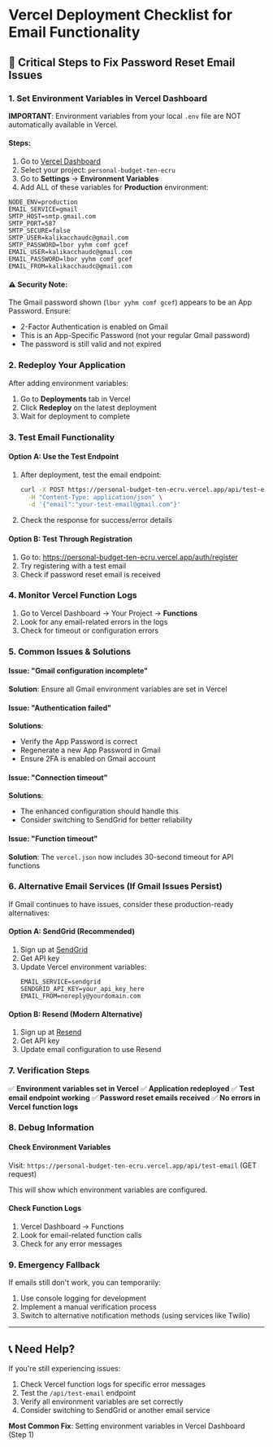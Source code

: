 # Vercel Deployment Checklist for Email Functionality

## 🚨 Critical Steps to Fix Password Reset Email Issues

### 1. Set Environment Variables in Vercel Dashboard

**IMPORTANT**: Environment variables from your local `.env` file are NOT automatically available in Vercel.

#### Steps:
1. Go to [Vercel Dashboard](https://vercel.com/dashboard)
2. Select your project: `personal-budget-ten-ecru`
3. Go to **Settings** → **Environment Variables**
4. Add ALL of these variables for **Production** environment:

```
NODE_ENV=production
EMAIL_SERVICE=gmail
SMTP_HOST=smtp.gmail.com
SMTP_PORT=587
SMTP_SECURE=false
SMTP_USER=kalikacchaudc@gmail.com
SMTP_PASSWORD=lbor yyhm comf gcef
EMAIL_USER=kalikacchaudc@gmail.com
EMAIL_PASSWORD=lbor yyhm comf gcef
EMAIL_FROM=kalikacchaudc@gmail.com
```

#### ⚠️ Security Note:
The Gmail password shown (`lbor yyhm comf gcef`) appears to be an App Password. Ensure:
- 2-Factor Authentication is enabled on Gmail
- This is an App-Specific Password (not your regular Gmail password)
- The password is still valid and not expired

### 2. Redeploy Your Application

After adding environment variables:
1. Go to **Deployments** tab in Vercel
2. Click **Redeploy** on the latest deployment
3. Wait for deployment to complete

### 3. Test Email Functionality

#### Option A: Use the Test Endpoint

1. After deployment, test the email endpoint:
   ```bash
   curl -X POST https://personal-budget-ten-ecru.vercel.app/api/test-email \
     -H "Content-Type: application/json" \
     -d '{"email":"your-test-email@gmail.com"}'
   ```

2. Check the response for success/error details

#### Option B: Test Through Registration

1. Go to: https://personal-budget-ten-ecru.vercel.app/auth/register
2. Try registering with a test email
3. Check if password reset email is received

### 4. Monitor Vercel Function Logs

1. Go to Vercel Dashboard → Your Project → **Functions**
2. Look for any email-related errors in the logs
3. Check for timeout or configuration errors

### 5. Common Issues & Solutions

#### Issue: "Gmail configuration incomplete"
**Solution**: Ensure all Gmail environment variables are set in Vercel

#### Issue: "Authentication failed"
**Solutions**:
- Verify the App Password is correct
- Regenerate a new App Password in Gmail
- Ensure 2FA is enabled on Gmail account

#### Issue: "Connection timeout"
**Solutions**:
- The enhanced configuration should handle this
- Consider switching to SendGrid for better reliability

#### Issue: "Function timeout"
**Solution**: The `vercel.json` now includes 30-second timeout for API functions

### 6. Alternative Email Services (If Gmail Issues Persist)

If Gmail continues to have issues, consider these production-ready alternatives:

#### Option A: SendGrid (Recommended)

1. Sign up at [SendGrid](https://sendgrid.com/)
2. Get API key
3. Update Vercel environment variables:
   ```
   EMAIL_SERVICE=sendgrid
   SENDGRID_API_KEY=your_api_key_here
   EMAIL_FROM=noreply@yourdomain.com
   ```

#### Option B: Resend (Modern Alternative)

1. Sign up at [Resend](https://resend.com/)
2. Get API key
3. Update email configuration to use Resend

### 7. Verification Steps

✅ **Environment variables set in Vercel**
✅ **Application redeployed**
✅ **Test email endpoint working**
✅ **Password reset emails received**
✅ **No errors in Vercel function logs**

### 8. Debug Information

#### Check Environment Variables
Visit: `https://personal-budget-ten-ecru.vercel.app/api/test-email` (GET request)

This will show which environment variables are configured.

#### Check Function Logs
1. Vercel Dashboard → Functions
2. Look for email-related function calls
3. Check for any error messages

### 9. Emergency Fallback

If emails still don't work, you can temporarily:
1. Use console logging for development
2. Implement a manual verification process
3. Switch to alternative notification methods (using services like Twilio)

---

## 📞 Need Help?

If you're still experiencing issues:
1. Check Vercel function logs for specific error messages
2. Test the `/api/test-email` endpoint
3. Verify all environment variables are set correctly
4. Consider switching to SendGrid or another email service

**Most Common Fix**: Setting environment variables in Vercel Dashboard (Step 1)